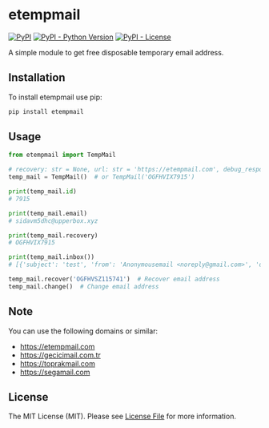 # etempmail

[![PyPI](https://img.shields.io/pypi/v/etempmail)](https://pypi.org/project/etempmail/)
[![PyPI - Python Version](https://img.shields.io/pypi/pyversions/etempmail)](https://pypi.org/project/etempmail/)
[![PyPI - License](https://img.shields.io/pypi/l/etempmail)](https://pypi.org/project/etempmail/)

A simple module to get free disposable temporary email address.

## Installation

To install etempmail use pip:

```bash
pip install etempmail
```

## Usage

```python
from etempmail import TempMail

# recovery: str = None, url: str = 'https://etempmail.com', debug_response: bool = True
temp_mail = TempMail()  # or TempMail('OGFHVIX7915')

print(temp_mail.id)
# 7915

print(temp_mail.email)
# sidavm5dhc@upperbox.xyz

print(temp_mail.recovery)
# OGFHVIX7915

print(temp_mail.inbox())
# [{'subject': 'test', 'from': 'Anonymousemail <noreply@gmail.com>', 'date': '16/08/2022 19:40:47', 'body': 'Test Body Code: 123'}]

temp_mail.recover('OGFHVSZ115741')  # Recover email address
temp_mail.change()  # Change email address
```

## Note

You can use the following domains or similar:

+ https://etempmail.com
+ https://gecicimail.com.tr
+ https://toprakmail.com
+ https://segamail.com

## License

The MIT License (MIT). Please see [License File](LICENSE) for more information.